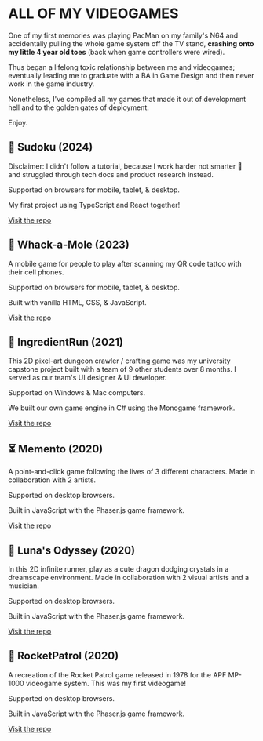 # ALL OF MY VIDEOGAMES

One of my first memories was playing PacMan on my family's N64 and accidentally pulling the whole game system off the TV stand, **crashing onto my little 4 year old toes** (back when game controllers were wired).

Thus began a lifelong toxic relationship between me and videogames; eventually leading me to graduate with a BA in Game Design and then never work in the game industry.

Nonetheless, I've compiled all my games that made it out of development hell and to the golden gates of deployment.

Enjoy.

## 📝 Sudoku (2024) 

Disclaimer: I didn't follow a tutorial, because I work harder not smarter 🤡 and struggled through tech docs and product research instead.

Supported on browsers for mobile, tablet, & desktop. 

My first project using TypeScript and React together!

[Visit the repo](https://github.com/GomezDerek/sudoku)  

## 🦫 Whack-a-Mole (2023)
A mobile game for people to play after scanning my QR code tattoo with their cell phones.

Supported on browsers for mobile, tablet, & desktop.

Built with vanilla HTML, CSS, & JavaScript.

[Visit the repo](https://glitch.com/edit/#!/whack-a-mole-embed)

## 🍳 IngredientRun (2021)
This 2D pixel-art dungeon crawler / crafting game was my university capstone project built with a team of 9 other students over 8 months. I served as our team's UI designer & UI developer.

Supported on Windows &  Mac computers.

We built our own game engine in C# using the Monogame framework.

[Visit the repo](https://github.com/GomezDerek/IngredientRun)

## ⏳ Memento (2020)
A point-and-click game following the lives of 3 different characters. Made in collaboration with 2 artists.

Supported on desktop browsers.

Built in JavaScript with the Phaser.js game framework.

[Visit the repo](https://github.com/GomezDerek/Memento)

## 🌙 Luna's Odyssey (2020)
In this 2D infinite runner, play as a cute dragon dodging crystals in a dreamscape environment. Made in collaboration with 2 visual artists and a musician.

Supported on desktop browsers.

Built in JavaScript with the Phaser.js game framework.

[Visit the repo](https://github.com/GomezDerek/LunasOdyssey)

## 🚀 RocketPatrol (2020)
A recreation of the Rocket Patrol game released in 1978 for the APF MP-1000 videogame system. This was my first videogame!

Supported on desktop browsers.

Built in JavaScript with the Phaser.js game framework.

[Visit the repo](https://github.com/GomezDerek/RocketPatrol)